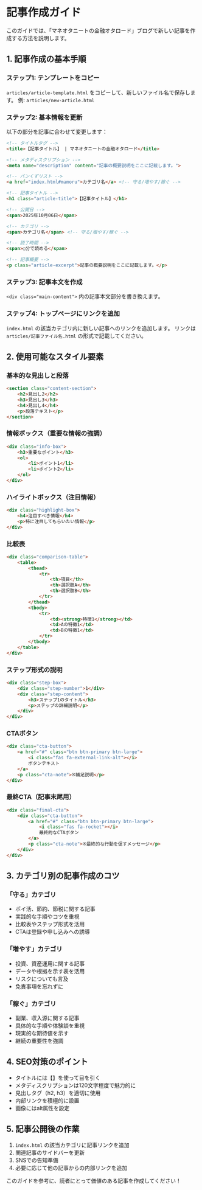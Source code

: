 # 記事作成ガイド

このガイドでは、「マネオタニートの金融オタロード」ブログで新しい記事を作成する方法を説明します。

## 1. 記事作成の基本手順

### ステップ1: テンプレートをコピー
`articles/article-template.html` をコピーして、新しいファイル名で保存します。
例: `articles/new-article.html`

### ステップ2: 基本情報を更新
以下の部分を記事に合わせて変更します：

```html
<!-- タイトルタグ -->
<title>【記事タイトル】 | マネオタニートの金融オタロード</title>

<!-- メタディスクリプション -->
<meta name="description" content="記事の概要説明をここに記載します。">

<!-- パンくずリスト -->
<a href="index.html#mamoru">カテゴリ名</a> <!-- 守る/増やす/稼ぐ -->

<!-- 記事タイトル -->
<h1 class="article-title">【記事タイトル】</h1>

<!-- 公開日 -->
<span>2025年10月06日</span>

<!-- カテゴリ -->
<span>カテゴリ名</span> <!-- 守る/増やす/稼ぐ -->

<!-- 読了時間 -->
<span>○分で読める</span>

<!-- 記事概要 -->
<p class="article-excerpt">記事の概要説明をここに記載します。</p>
```

### ステップ3: 記事本文を作成
`<div class="main-content">` 内の記事本文部分を書き換えます。

### ステップ4: トップページにリンクを追加
`index.html` の該当カテゴリ内に新しい記事へのリンクを追加します。
リンクは `articles/記事ファイル名.html` の形式で記載してください。

## 2. 使用可能なスタイル要素

### 基本的な見出しと段落
```html
<section class="content-section">
    <h2>見出し2</h2>
    <h3>見出し3</h3>
    <h4>見出し4</h4>
    <p>段落テキスト</p>
</section>
```

### 情報ボックス（重要な情報の強調）
```html
<div class="info-box">
    <h3>重要なポイント</h3>
    <ol>
        <li>ポイント1</li>
        <li>ポイント2</li>
    </ol>
</div>
```

### ハイライトボックス（注目情報）
```html
<div class="highlight-box">
    <h4>注目すべき情報</h4>
    <p>特に注目してもらいたい情報</p>
</div>
```

### 比較表
```html
<div class="comparison-table">
    <table>
        <thead>
            <tr>
                <th>項目</th>
                <th>選択肢A</th>
                <th>選択肢B</th>
            </tr>
        </thead>
        <tbody>
            <tr>
                <td><strong>特徴1</strong></td>
                <td>Aの特徴1</td>
                <td>Bの特徴1</td>
            </tr>
        </tbody>
    </table>
</div>
```

### ステップ形式の説明
```html
<div class="step-box">
    <div class="step-number">1</div>
    <div class="step-content">
        <h3>ステップ1のタイトル</h3>
        <p>ステップの詳細説明</p>
    </div>
</div>
```

### CTAボタン
```html
<div class="cta-button">
    <a href="#" class="btn btn-primary btn-large">
        <i class="fas fa-external-link-alt"></i>
        ボタンテキスト
    </a>
    <p class="cta-note">※補足説明</p>
</div>
```

### 最終CTA（記事末尾用）
```html
<div class="final-cta">
    <div class="cta-button">
        <a href="#" class="btn btn-primary btn-large">
            <i class="fas fa-rocket"></i>
            最終的なCTAボタン
        </a>
        <p class="cta-note">※最終的な行動を促すメッセージ</p>
    </div>
</div>
```

## 3. カテゴリ別の記事作成のコツ

### 「守る」カテゴリ
- ポイ活、節約、節税に関する記事
- 実践的な手順やコツを重視
- 比較表やステップ形式を活用
- CTAは登録や申し込みへの誘導

### 「増やす」カテゴリ
- 投資、資産運用に関する記事
- データや根拠を示す表を活用
- リスクについても言及
- 免責事項を忘れずに

### 「稼ぐ」カテゴリ
- 副業、収入源に関する記事
- 具体的な手順や体験談を重視
- 現実的な期待値を示す
- 継続の重要性を強調

## 4. SEO対策のポイント

- タイトルには【】を使って目を引く
- メタディスクリプションは120文字程度で魅力的に
- 見出しタグ（h2, h3）を適切に使用
- 内部リンクを積極的に設置
- 画像にはalt属性を設定

## 5. 記事公開後の作業

1. `index.html` の該当カテゴリに記事リンクを追加
2. 関連記事のサイドバーを更新
3. SNSでの告知準備
4. 必要に応じて他の記事からの内部リンクを追加

このガイドを参考に、読者にとって価値のある記事を作成してください！
